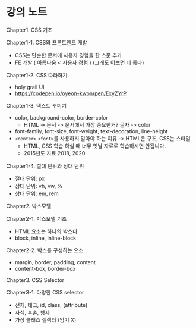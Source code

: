 # 강의 노트

Chapter1. CSS 기초

Chapter1-1. CSS와 프론트엔드 개발
- CSS는 단순한 문서에 사용자 경험을 한 스푼 추가
- FE 개발 ( 아름다움 < 사용자 경험 ) (그래도 이쁘면 더 좋다)

Chapter1-2. CSS 따라하기
- holy grail UI
- https://codepen.io/oyeon-kwon/pen/ExyZYrP

Chapter1-3. 텍스트 꾸미기
- color, background-color, border-color
  - HTML -> 문서 -> 문서에서 가장 중요한거? 글자 -> color
- font-family, font-size, font-weight, text-decoration, line-height
- `<center>` `<font>`를 사용하지 말아야 하는 이유 -> HTML은 구조, CSS는 스타일
  - HTML, CSS 학습 하실 때 너무 옛날 자료로 학습하시면 안됩니다.
  - 2015년도 자료 2018, 2020

Chapter1-4. 절대 단위와 상대 단위
- 절대 단위: px
- 상대 단위: vh, vw, %
- 상대 단위: em, rem

Chapter2. 박스모델

Chapter2-1. 박스모델 기초
- HTML 요소는 하나의 박스다.
- block, inline, inline-block

Chapter2-2. 박스를 구성하는 요소
- margin, border, padding, content
- content-box, border-box

Chapter3. CSS Selector

Chapter3-1. 다양한 CSS selector
- 전체, 태그, id, class, (attribute)
- 자식, 후손, 형제
- 가상 클래스 셀렉터 (암기 X)

